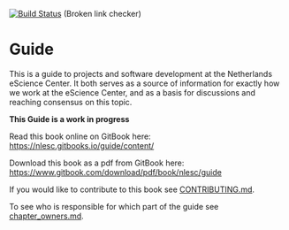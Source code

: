 [![Build Status](https://travis-ci.org/NLeSC/guide.svg?branch=master)](https://travis-ci.org/NLeSC/guide) (Broken link checker)


# Guide

This is a guide to projects and software development at the Netherlands eScience Center. It both serves as a source of information for exactly how we work at the eScience Center, and as a basis for discussions and reaching consensus on this topic.

**This Guide is a work in progress**

Read this book online on GitBook here: https://nlesc.gitbooks.io/guide/content/

Download this book as a pdf from GitBook here: https://www.gitbook.com/download/pdf/book/nlesc/guide

If you would like to contribute to this book see [CONTRIBUTING.md](CONTRIBUTING.md).

To see who is responsible for which part of the guide see [chapter_owners.md](chapter_owners.md).
